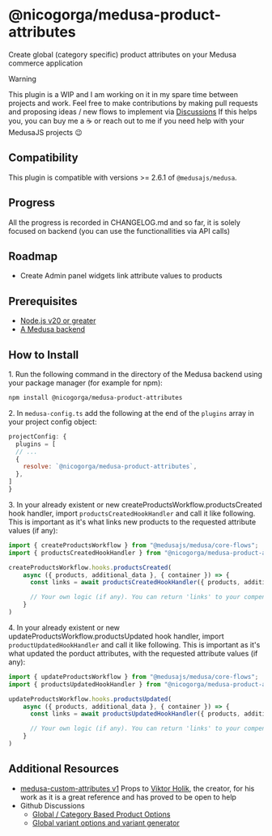 # @nicogorga/medusa-product-attributes

Create global (category specific) product attributes on your Medusa commerce application

> [!WARNING]
> This plugin is a WIP and I am working on it in my spare time between projects and work. Feel free to make contributions by making pull requests and proposing ideas / new flows to implement via [Discussions](https://github.com/NicolasGorga/medusa-product-attributes/discussions)
> If this helps you, you can buy me a :coffee: or reach out to me if you need help with your MedusaJS projects :wink:

## Compatibility

This plugin is compatible with versions >= 2.6.1 of `@medusajs/medusa`. 

## Progress 

All the progress is recorded in CHANGELOG.md and so far, it is solely focused on backend (you can use the functionallities via API calls)

## Roadmap

- Create Admin panel widgets link attribute values to products

## Prerequisites

- [Node.js v20 or greater](https://nodejs.org/en)
- [A Medusa backend](https://docs.medusajs.com/learn/installation)

## How to Install

1\. Run the following command in the directory of the Medusa backend using your package manager (for example for npm):

  ```bash
  npm install @nicogorga/medusa-product-attributes
  ```

2\. In `medusa-config.ts` add the following at the end of the `plugins` array in your project config object:

  ```js
  projectConfig: {
    plugins = [
    // ...
    {
      resolve: `@nicogorga/medusa-product-attributes`,
    },
  ]
  }
  ```

3\. In your already existent or new createProductsWorkflow.productsCreated hook handler, import `productsCreatedHookHandler` and call it like following. This is important as it's what links new products to the requested attribute values (if any):

```js
import { createProductsWorkflow } from "@medusajs/medusa/core-flows";
import { productsCreatedHookHandler } from "@nicogorga/medusa-product-attributes/utils/products-created-handler"

createProductsWorkflow.hooks.productsCreated(
    async ({ products, additional_data }, { container }) => {
      const links = await productsCreatedHookHandler({ products, additional_data, container })

      // Your own logic (if any). You can return 'links' to your compensation function, to dismiss the links if an error occurs
    }
)
```

4\. In your already existent or new updateProductsWorkflow.productsUpdated hook handler, import `productUpdatedHookHandler` and call it like following. This is important as it's what updated the porduct attributes, with the requested attribute values (if any):

```js
import { updateProductsWorkflow } from "@medusajs/medusa/core-flows";
import { productsUpdatedHookHandler } from "@nicogorga/medusa-product-attributes/utils/products-updated-handler"

updateProductsWorkflow.hooks.productsUpdated(
    async ({ products, additional_data }, { container }) => {
      const links = await productsUpdatedHookHandler({ products, additional_data, container })

      // Your own logic (if any). You can return 'links' to your compensation function, to dismiss the links if an error occurs
    }
)
```

## Additional Resources

- [medusa-custom-attributes v1](https://github.com/vholik/medusa-custom-attributes)
Props to [Viktor Holik](https://github.com/vholik), the creator, for his work as it is a great reference and has proved to be open to help
- Github Discussions
  - [Global / Category Based Product Options](https://github.com/medusajs/medusa/discussions/11910)
  - [Global variant options and variant generator](https://github.com/medusajs/medusa/discussions/5119)